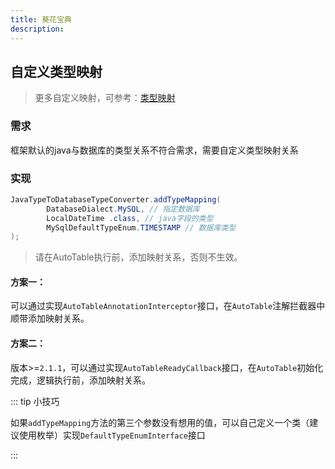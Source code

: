 ```yaml
---
title: 葵花宝典
description:
---
```


## 自定义类型映射

> 更多自定义映射，可参考：[类型映射](/指南/自定义/类型映射.html)

### 需求

框架默认的java与数据库的类型关系不符合需求，需要自定义类型映射关系

### 实现

```java
JavaTypeToDatabaseTypeConverter.addTypeMapping(
        DatabaseDialect.MySQL, // 指定数据库
        LocalDateTime .class, // java字段的类型
        MySqlDefaultTypeEnum.TIMESTAMP // 数据库类型
);
```

> 请在AutoTable执行前，添加映射关系，否则不生效。

#### 方案一：
可以通过实现`AutoTableAnnotationInterceptor`接口，在`AutoTable`注解拦截器中顺带添加映射关系。

#### 方案二：
版本>=`2.1.1`，可以通过实现`AutoTableReadyCallback`接口，在`AutoTable`初始化完成，逻辑执行前，添加映射关系。

::: tip 小技巧

如果`addTypeMapping`方法的第三个参数没有想用的值，可以自己定义一个类（建议使用枚举）实现`DefaultTypeEnumInterface`接口

:::
